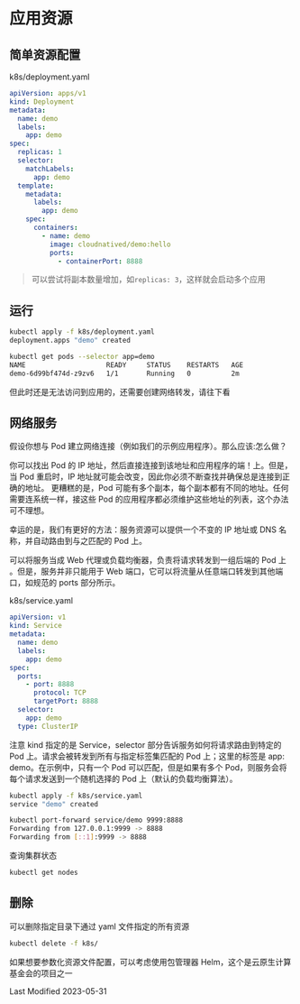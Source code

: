 # 应用资源

## 简单资源配置

k8s/deployment.yaml

```yaml
apiVersion: apps/v1
kind: Deployment
metadata:
  name: demo
  labels:
    app: demo
spec:
  replicas: 1
  selector:
    matchLabels:
      app: demo
  template:
    metadata:
      labels:
        app: demo
    spec:
      containers:
        - name: demo
          image: cloudnatived/demo:hello
          ports:
            - containerPort: 8888
```

> 可以尝试将副本数量增加，如`replicas: 3`，这样就会启动多个应用

## 运行

```bash
kubectl apply -f k8s/deployment.yaml
deployment.apps "demo" created
```

```bash
kubectl get pods --selector app=demo
NAME                    READY     STATUS    RESTARTS   AGE
demo-6d99bf474d-z9zv6   1/1       Running   0          2m
```

但此时还是无法访问到应用的，还需要创建网络转发，请往下看

## 网络服务

假设你想与 Pod 建立网络连接（例如我们的示例应用程序）。那么应该:怎么做？

你可以找出 Pod 的 IP 地址，然后直接连接到该地址和应用程序的端！上。但是，当 Pod 重启时，IP 地址就可能会改变，因此你必须不断查找并确保总是连接到正确的地址。
更糟糕的是，Pod 可能有多个副本，每个副本都有不同的地址。任何需要连系统一样，接这些 Pod 的应用程序都必须维护这些地址的列表，这个办法可不理想。

幸运的是，我们有更好的方法：服务资源可以提供一个不变的 IP 地址或 DNS 名称，并自动路由到与之匹配的 Pod 上。

可以将服务当成 Web 代理或负载均衡器，负责将请求转发到一组后端的 Pod 上 。但是，服务并非只能用于 Web 端口，它可以将流量从任意端口转发到其他端口，如规范的 ports 部分所示。

k8s/service.yaml

```yaml
apiVersion: v1
kind: Service
metadata:
  name: demo
  labels:
    app: demo
spec:
  ports:
    - port: 8888
      protocol: TCP
      targetPort: 8888
  selector:
    app: demo
  type: ClusterIP
```

注意 kind 指定的是 Service，selector 部分告诉服务如何将请求路由到特定的 Pod 上。请求会被转发到所有与指定标签集匹配的 Pod 上；这里的标签是 app: demo。在示例中，只有一个 Pod 可以匹配，但是如果有多个 Pod，则服务会将每个请求发送到一个随机选择的 Pod 上（默认的负载均衡算法）。

```bash
kubectl apply -f k8s/service.yaml
service "demo" created

kubectl port-forward service/demo 9999:8888
Forwarding from 127.0.0.1:9999 -> 8888
Forwarding from [::1]:9999 -> 8888
```

查询集群状态

```bash
kubectl get nodes
```

## 删除

可以删除指定目录下通过 yaml 文件指定的所有资源

```bash
kubectl delete -f k8s/
```

如果想要参数化资源文件配置，可以考虑使用包管理器 Helm，这个是云原生计算基金会的项目之一

Last Modified 2023-05-31
